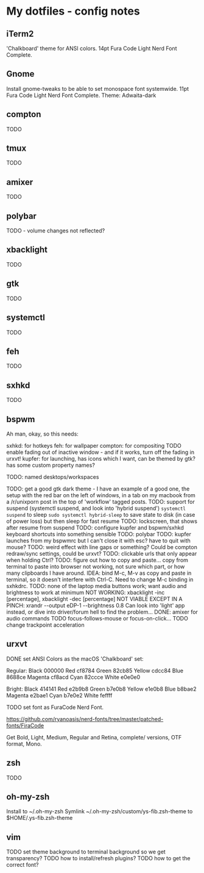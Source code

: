 # My dotfiles - config notes

## iTerm2

'Chalkboard' theme for ANSI colors.
14pt Fura Code Light Nerd Font Complete.

## Gnome

Install gnome-tweaks to be able to set monospace font systemwide.
11pt Fura Code Light Nerd Font Complete.
Theme: Adwaita-dark

## compton

TODO

## tmux

TODO

## amixer

TODO

## polybar

TODO - volume changes not reflected?

## xbacklight

TODO

## gtk

TODO

## systemctl

TODO

## feh

TODO

## sxhkd

TODO

## bspwm

Ah man, okay, so this needs:

sxhkd: for hotkeys
feh: for wallpaper
compton: for compositing
TODO enable fading out of inactive window - and if it works, turn off the fading in urxvt!
kupfer: for launching, has icons which I want, can be themed by gtk?
has some custom property names?

TODO: named desktops/workspaces

TODO: get a good gtk dark theme - I have an example of a good one, the setup with the red bar
on the left of windows, in a tab on my macbook from a /r/unixporn post in the top of 'workflow'
tagged posts.
TODO: support for suspend (systemctl suspend, and look into 'hybrid suspend')
`systemctl suspend` to sleep
`sudo systemctl hybrid-sleep` to save state to disk (in case of power loss) but then sleep for fast resume
TODO: lockscreen, that shows after resume from suspend
TODO: configure kupfer and bspwm/sxhkd keyboard shortcuts into something sensible
TODO: polybar
TODO: kupfer launches from my bspwmrc but I can't close it with esc? have to quit with mouse?
TODO: weird effect with line gaps or something? Could be compton redraw/sync settings, could be urxvt?
TODO: clickable urls that only appear when holding Ctrl?
TODO: figure out how to copy and paste... copy from terminal to paste into browser not working,
not sure which part, or how many clipboards I have around. IDEA: bind M-c, M-v as copy and
paste in terminal, so it doesn't interfere with Ctrl-C. Need to change M-c binding in sxhkdrc.
TODO: none of the laptop media buttons work; want audio and brightness to work at minimum
NOT WORKING: xbacklight -inc [percentage], xbacklight -dec [percentage]
NOT VIABLE EXCEPT IN A PINCH:  xrandr --output eDP-1 --brightness 0.8
Can look into 'light' app instead, or dive into driver/forum hell to find the problem...
DONE: amixer for audio commands
TODO focus-follows-mouse or focus-on-click...
TODO change trackpoint acceleration

## urxvt

DONE set ANSI Colors as the macOS 'Chalkboard' set:

Regular:
Black   000000
Red     cf8784
Green   82cb85
Yellow  cdcc84
Blue    8688ce
Magenta cf8acd
Cyan    82ccce
White   e0e0e0

Bright:
Black   414141
Red     e2b9b8
Green   b7e0b8
Yellow  e1e0b8
Blue    b8bae2
Magenta e2bae1
Cyan    b7e0e2
White   feffff

TODO set font as FuraCode Nerd Font.

https://github.com/ryanoasis/nerd-fonts/tree/master/patched-fonts/FiraCode

Get Bold, Light, Medium, Regular and Retina, complete/ versions, OTF format, Mono.

## zsh

TODO

## oh-my-zsh

Install to ~/.oh-my-zsh
Symlink ~/.oh-my-zsh/custom/ys-fib.zsh-theme to $HOME/.ys-fib.zsh-theme


## vim

TODO set theme background to terminal background so we get transparency?
TODO how to install/refresh plugins?
TODO how to get the correct font?
